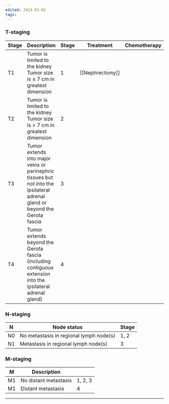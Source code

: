 ```yaml
---
edited: 2024-03-02
tags:
---
```

### T-staging

| Stage | Description                                                                                                                  | Stage | Treatment       | Chemotherapy |
| ----- | ---------------------------------------------------------------------------------------------------------------------------- | ----- | --------------- | ------------ |
| T1    | Tumor is limited to the kidney <br> Tumor size is ≤ 7 cm in greatest dimension                                               | 1     | [[Nephrectomy]] |              |
| T2    | Tumor is limited to the kidney <br> Tumor size is > 7 cm in greatest dimension                                               | 2     |                 |              |
| T3    | Tumor extends into major veins or perinephric tissues but not into the ipsilateral adrenal gland or beyond the Gerota fascia | 3     |                 |              |
| T4    | Tumor extends beyond the Gerota fascia (including contiguous extension into the ipsilateral adrenal gland)                   | 4     |                 |              |

### N-staging

| N   | Node status                             | Stage |
| --- | --------------------------------------- | ----- |
| N0  | No metastasis in regional lymph node(s) | 1, 2  |
| N1  | Metastasis in regional lymph node(s)    | 3     |

### M-staging

| M   | Description           |         |
| --- | --------------------- | ------- |
| M1  | No distant metastasis | 1, 2, 3 |
| M1  | Distant metastasis    | 4       |


---
